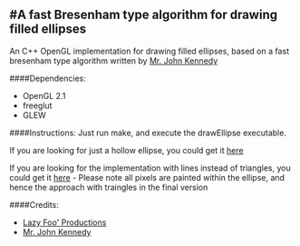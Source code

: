 #A fast Bresenham type algorithm for drawing filled ellipses
----

An C++ OpenGL implementation for drawing filled ellipses, based on a fast bresenham type algorithm written by [Mr. John Kennedy](https://web.archive.org/web/20120225095359/http://homepage.smc.edu/kennedy_john/belipse.pdf)

####Dependencies:
- OpenGL 2.1
- freeglut
- GLEW

####Instructions:
Just run make, and execute the drawEllipse executable.

If you are looking for just a hollow ellipse, you could get it [here](https://github.com/notprathap/filled-ellipse/releases/tag/filled-ellipse-with-triangles)

If you are looking for the implementation with lines instead of triangles, you could get it [here](https://github.com/notprathap/filled-ellipse/releases/tag/filled-ellipse-with-lines) - Please note all pixels are painted within the ellipse, and hence the approach with traingles in the final version

####Credits:
- [Lazy Foo' Productions](http://lazyfoo.net/tutorials/OpenGL/index.php)
- [Mr. John Kennedy](https://web.archive.org/web/20120225095359/http://homepage.smc.edu/kennedy_john/belipse.pdf)

